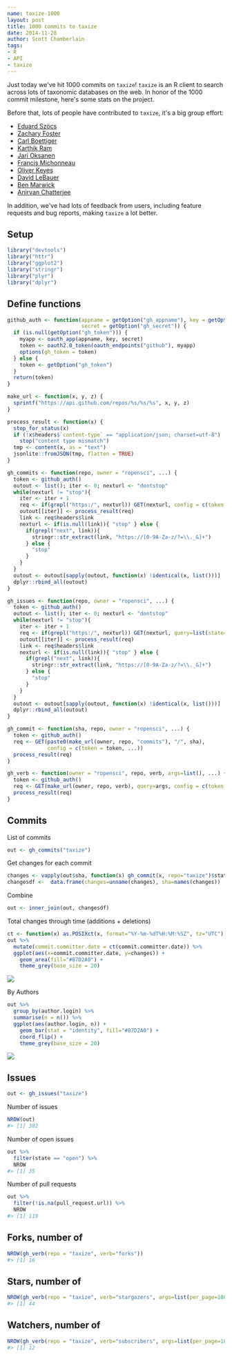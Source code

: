 ```yaml
---
name: taxize-1000
layout: post
title: 1000 commits to taxize
date: 2014-11-28
author: Scott Chamberlain
tags:
- R
- API
- taxize
---
```




Just today we've hit 1000 commits on `taxize`!  `taxize` is an R client to search across lots of taxonomic databases on the web. In honor of the 1000 commit milestone, here's some stats on the project.

Before that, lots of people have contributed to `taxize`, it's a big group effort:

* [Eduard Szöcs](https://github.com/EDiLD)
* [Zachary Foster](https://github.com/zachary-foster)
* [Carl Boettiger](https://github.com/cboettig)
* [Karthik Ram](https://github.com/karthik)
* [Jari Oksanen](https://github.com/jarioksa)
* [Francis Michonneau](https://github.com/fmichonneau)
* [Oliver Keyes](https://github.com/Ironholds)
* [David LeBauer](https://github.com/dlebauer)
* [Ben Marwick](https://github.com/benmarwick)
* [Anirvan Chatterjee](https://github.com/anirvan)

In addition, we've had lots of feedback from users, including feature requests and bug reports, making `taxize` a lot better.

## Setup


```r
library("devtools")
library("httr")
library("ggplot2")
library("stringr")
library("plyr")
library("dplyr")
```

## Define functions


```r
github_auth <- function(appname = getOption("gh_appname"), key = getOption("gh_id"),
                        secret = getOption("gh_secret")) {
  if (is.null(getOption("gh_token"))) {
    myapp <- oauth_app(appname, key, secret)
    token <- oauth2.0_token(oauth_endpoints("github"), myapp)
    options(gh_token = token)
  } else {
    token <- getOption("gh_token")
  }
  return(token)
}

make_url <- function(x, y, z) {
  sprintf("https://api.github.com/repos/%s/%s/%s", x, y, z)
}

process_result <- function(x) {
  stop_for_status(x)
  if (!x$headers$`content-type` == "application/json; charset=utf-8")
    stop("content type mismatch")
  tmp <- content(x, as = "text")
  jsonlite::fromJSON(tmp, flatten = TRUE)
}

gh_commits <- function(repo, owner = "ropensci", ...) {
  token <- github_auth()
  outout <- list(); iter <- 0; nexturl <- "dontstop"
  while(nexturl != "stop"){
    iter <- iter + 1
    req <- if(grepl("https:/", nexturl)) GET(nexturl, config = c(token = token)) else GET(make_url(owner, repo, "commits"), query = list(per_page=100), config = c(token = token))
    outout[[iter]] <- process_result(req)
    link <- req$headers$link
    nexturl <- if(is.null(link)){ "stop" } else {
      if(grepl("next", link)){
        stringr::str_extract(link, "https://[0-9A-Za-z/?=\\._&]+")
      } else {
        "stop"
      }
    }
  }
  outout <- outout[sapply(outout, function(x) !identical(x, list()))]
  dplyr::rbind_all(outout)
}

gh_issues <- function(repo, owner = "ropensci", ...) {
  token <- github_auth()
  outout <- list(); iter <- 0; nexturl <- "dontstop"
  while(nexturl != "stop"){
    iter <- iter + 1
    req <- if(grepl("https:/", nexturl)) GET(nexturl, query=list(state="all"), config = c(token = token)) else GET(make_url(owner, repo, "issues"), query = list(per_page=100, state="all"), config = c(token = token))
    outout[[iter]] <- process_result(req)
    link <- req$headers$link
    nexturl <- if(is.null(link)){ "stop" } else {
      if(grepl("next", link)){
        stringr::str_extract(link, "https://[0-9A-Za-z/?=\\._&]+")
      } else {
        "stop"
      }
    }
  }
  outout <- outout[sapply(outout, function(x) !identical(x, list()))]
  dplyr::rbind_all(outout)
}

gh_commit <- function(sha, repo, owner = "ropensci", ...) {
  token <- github_auth()
  req <- GET(paste0(make_url(owner, repo, "commits"), "/", sha),
             config = c(token = token, ...))
  process_result(req)
}

gh_verb <- function(owner = "ropensci", repo, verb, args=list(), ...) {
  token <- github_auth()
  req <- GET(make_url(owner, repo, verb), query=args, config = c(token = token, ...))
  process_result(req)
}
```

## Commits

List of commits


```r
out <- gh_commits("taxize")
```

Get changes for each commit


```r
changes <- vapply(out$sha, function(x) gh_commit(x, repo="taxize")$stats$total, numeric(1))
changesdf <-  data.frame(changes=unname(changes), sha=names(changes))
```

Combine


```r
out <- inner_join(out, changesdf)
```

Total changes through time (additions + deletions)


```r
ct <- function(x) as.POSIXct(x, format="%Y-%m-%dT%H:%M:%SZ", tz="UTC")
out %>%
  mutate(commit.committer.date = ct(commit.committer.date)) %>%
  ggplot(aes(x=commit.committer.date, y=changes)) +
    geom_area(fill="#87D2A0") +
    theme_grey(base_size = 20)
```

![](/public/img/2014-11-28-taxize-1000/unnamed-chunk-7-1.png)

By Authors


```r
out %>%
  group_by(author.login) %>%
  summarise(n = n()) %>%
  ggplot(aes(author.login, n)) +
    geom_bar(stat = "identity", fill="#87D2A0") +
    coord_flip() +
    theme_grey(base_size = 20)
```

![](/public/img/2014-11-28-taxize-1000/unnamed-chunk-8-1.png)

## Issues


```r
out <- gh_issues("taxize")
```

Number of issues


```r
NROW(out)
#> [1] 382
```

Number of open issues


```r
out %>%
  filter(state == "open") %>%
  NROW
#> [1] 35
```

Number of pull requests


```r
out %>%
  filter(!is.na(pull_request.url)) %>%
  NROW
#> [1] 119
```

## Forks, number of


```r
NROW(gh_verb(repo = "taxize", verb="forks"))
#> [1] 16
```

## Stars, number of


```r
NROW(gh_verb(repo = "taxize", verb="stargazers", args=list(per_page=100)))
#> [1] 44
```

## Watchers, number of


```r
NROW(gh_verb(repo = "taxize", verb="subscribers", args=list(per_page=100)))
#> [1] 12
```
